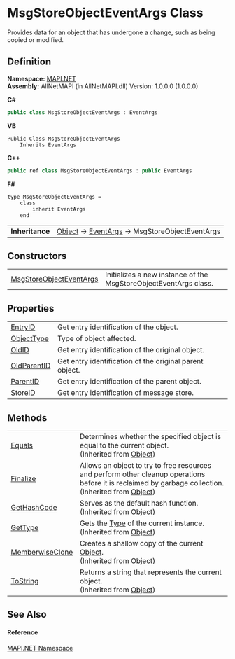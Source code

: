 # MsgStoreObjectEventArgs Class


Provides data for an object that has undergone a change, such as being copied or modified.



## Definition
**Namespace:** <a href="5bef4637-66f8-16d4-e5f4-4d0da57a1538.md">MAPI.NET</a>  
**Assembly:** AllNetMAPI (in AllNetMAPI.dll) Version: 1.0.0.0 (1.0.0.0)

**C#**
``` C#
public class MsgStoreObjectEventArgs : EventArgs
```
**VB**
``` VB
Public Class MsgStoreObjectEventArgs
	Inherits EventArgs
```
**C++**
``` C++
public ref class MsgStoreObjectEventArgs : public EventArgs
```
**F#**
``` F#
type MsgStoreObjectEventArgs = 
    class
        inherit EventArgs
    end
```

<table><tr><td><strong>Inheritance</strong></td><td><a href="https://learn.microsoft.com/dotnet/api/system.object" target="_blank" rel="noopener noreferrer">Object</a>  →  <a href="https://learn.microsoft.com/dotnet/api/system.eventargs" target="_blank" rel="noopener noreferrer">EventArgs</a>  →  MsgStoreObjectEventArgs</td></tr>
</table>



## Constructors
<table>
<tr>
<td><a href="6297bbea-3be6-6379-fb3d-830795bb4090.md">MsgStoreObjectEventArgs</a></td>
<td>Initializes a new instance of the MsgStoreObjectEventArgs class.</td></tr>
</table>

## Properties
<table>
<tr>
<td><a href="a2263935-fe55-4211-055f-c2027e23acf0.md">EntryID</a></td>
<td>Get entry identification of the object.</td></tr>
<tr>
<td><a href="17dcbb48-20bd-3145-963d-3d850f633948.md">ObjectType</a></td>
<td>Type of object affected.</td></tr>
<tr>
<td><a href="9d6c9f35-cb3b-c9aa-1d45-3fc86bff9080.md">OldID</a></td>
<td>Get entry identification of the original object.</td></tr>
<tr>
<td><a href="6ba1ab27-e661-bbf8-5fc1-c9552254d890.md">OldParentID</a></td>
<td>Get entry identification of the original parent object.</td></tr>
<tr>
<td><a href="6b8230e8-4144-ef47-30d5-d3e3e68a7063.md">ParentID</a></td>
<td>Get entry identification of the parent object.</td></tr>
<tr>
<td><a href="0d43492d-0511-3c4e-a251-31017ec3556c.md">StoreID</a></td>
<td>Get entry identification of message store.</td></tr>
</table>

## Methods
<table>
<tr>
<td><a href="https://learn.microsoft.com/dotnet/api/system.object.equals#system-object-equals(system-object)" target="_blank" rel="noopener noreferrer">Equals</a></td>
<td>Determines whether the specified object is equal to the current object.<br />(Inherited from <a href="https://learn.microsoft.com/dotnet/api/system.object" target="_blank" rel="noopener noreferrer">Object</a>)</td></tr>
<tr>
<td><a href="https://learn.microsoft.com/dotnet/api/system.object.finalize#system-object-finalize" target="_blank" rel="noopener noreferrer">Finalize</a></td>
<td>Allows an object to try to free resources and perform other cleanup operations before it is reclaimed by garbage collection.<br />(Inherited from <a href="https://learn.microsoft.com/dotnet/api/system.object" target="_blank" rel="noopener noreferrer">Object</a>)</td></tr>
<tr>
<td><a href="https://learn.microsoft.com/dotnet/api/system.object.gethashcode#system-object-gethashcode" target="_blank" rel="noopener noreferrer">GetHashCode</a></td>
<td>Serves as the default hash function.<br />(Inherited from <a href="https://learn.microsoft.com/dotnet/api/system.object" target="_blank" rel="noopener noreferrer">Object</a>)</td></tr>
<tr>
<td><a href="https://learn.microsoft.com/dotnet/api/system.object.gettype#system-object-gettype" target="_blank" rel="noopener noreferrer">GetType</a></td>
<td>Gets the <a href="https://learn.microsoft.com/dotnet/api/system.type" target="_blank" rel="noopener noreferrer">Type</a> of the current instance.<br />(Inherited from <a href="https://learn.microsoft.com/dotnet/api/system.object" target="_blank" rel="noopener noreferrer">Object</a>)</td></tr>
<tr>
<td><a href="https://learn.microsoft.com/dotnet/api/system.object.memberwiseclone#system-object-memberwiseclone" target="_blank" rel="noopener noreferrer">MemberwiseClone</a></td>
<td>Creates a shallow copy of the current <a href="https://learn.microsoft.com/dotnet/api/system.object" target="_blank" rel="noopener noreferrer">Object</a>.<br />(Inherited from <a href="https://learn.microsoft.com/dotnet/api/system.object" target="_blank" rel="noopener noreferrer">Object</a>)</td></tr>
<tr>
<td><a href="https://learn.microsoft.com/dotnet/api/system.object.tostring#system-object-tostring" target="_blank" rel="noopener noreferrer">ToString</a></td>
<td>Returns a string that represents the current object.<br />(Inherited from <a href="https://learn.microsoft.com/dotnet/api/system.object" target="_blank" rel="noopener noreferrer">Object</a>)</td></tr>
</table>

## See Also


#### Reference
<a href="5bef4637-66f8-16d4-e5f4-4d0da57a1538.md">MAPI.NET Namespace</a>  
